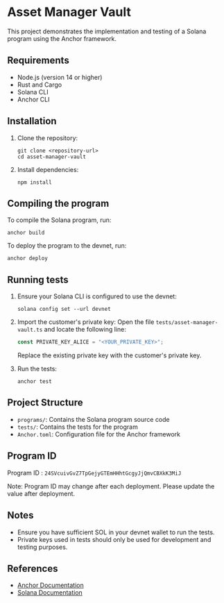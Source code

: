 # Asset Manager Vault

This project demonstrates the implementation and testing of a Solana program using the Anchor framework.

## Requirements

- Node.js (version 14 or higher)
- Rust and Cargo
- Solana CLI
- Anchor CLI

## Installation

1. Clone the repository:
   ```
   git clone <repository-url>
   cd asset-manager-vault
   ```

2. Install dependencies:
   ```
   npm install
   ```

## Compiling the program

To compile the Solana program, run:

```
anchor build
```

To deploy the program to the devnet, run:

```
anchor deploy
```

## Running tests

1. Ensure your Solana CLI is configured to use the devnet:
   ```
   solana config set --url devnet
   ```

2. Import the customer's private key:
   Open the file `tests/asset-manager-vault.ts` and locate the following line:
   ```typescript
   const PRIVATE_KEY_ALICE = "<YOUR_PRIVATE_KEY>";
   ```
   Replace the existing private key with the customer's private key.

3. Run the tests:
   ```
   anchor test
   ```

## Project Structure

- `programs/`: Contains the Solana program source code
- `tests/`: Contains the tests for the program
- `Anchor.toml`: Configuration file for the Anchor framework

## Program ID

Program ID : `24SVcuivGvZ7TpGejyGTEmHHhtGcgyJjQmvCBXkK3MiJ`

Note: Program ID may change after each deployment. Please update the value after deployment.

## Notes

- Ensure you have sufficient SOL in your devnet wallet to run the tests.
- Private keys used in tests should only be used for development and testing purposes.

## References

- [Anchor Documentation](https://www.anchor-lang.com/)
- [Solana Documentation](https://docs.solana.com/)
